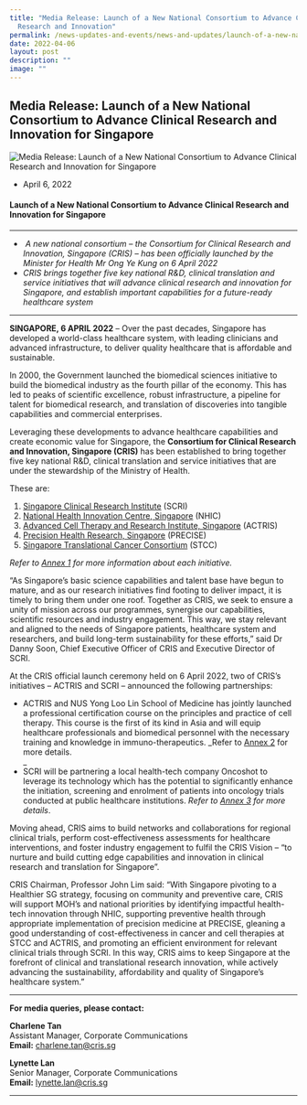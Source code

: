 ```yaml
---
title: "Media Release: Launch of a New National Consortium to Advance Clinical
  Research and Innovation"
permalink: /news-updates-and-events/news-and-updates/launch-of-a-new-national-consortium/
date: 2022-04-06
layout: post
description: ""
image: ""
---
```

Media Release: Launch of a New National Consortium to Advance Clinical Research and Innovation for Singapore
------------------------------------------------------------------------------------------------------------

![Media Release: Launch of a New National Consortium to Advance Clinical Research and Innovation for Singapore](https://www.stcc.sg/wp-content/uploads/2022/04/CRIS.png)

*   April 6, 2022
    

#### **Launch of a New National Consortium to Advance Clinical Research and Innovation for Singapore**

* * *

*    _A new national consortium – the Consortium for Clinical Research and Innovation, Singapore (CRIS) – has been officially launched by the Minister for Health Mr Ong Ye Kung on 6 April 2022_
*   _CRIS brings together five key national R&D, clinical translation and service initiatives that will advance clinical research and innovation for Singapore, and establish important capabilities for a future-ready healthcare system_
    

* * *

**SINGAPORE, 6 APRIL 2022** – Over the past decades, Singapore has developed a world-class healthcare system, with leading clinicians and advanced infrastructure, to deliver quality healthcare that is affordable and sustainable.  

In 2000, the Government launched the biomedical sciences initiative to build the biomedical industry as the fourth pillar of the economy. This has led to peaks of scientific excellence, robust infrastructure, a pipeline for talent for biomedical research, and translation of discoveries into tangible capabilities and commercial enterprises.

Leveraging these developments to advance healthcare capabilities and create economic value for Singapore, the **Consortium for Clinical Research and Innovation, Singapore (CRIS)** has been established to bring together five key national R&D, clinical translation and service initiatives that are under the stewardship of the Ministry of Health.

These are:

1.  [Singapore Clinical Research Institute](https://www.scri.edu.sg/) (SCRI)
2.  [National Health Innovation Centre, Singapore](https://www.nhic.sg/) (NHIC)
3.  [Advanced Cell Therapy and Research Institute, Singapore](https://www.actris.sg/) (ACTRIS)
4.  [Precision Health Research, Singapore](https://www.npm.sg/) (PRECISE)
5.  [Singapore Translational Cancer Consortium](https://www.stcc.sg/) (STCC)

_Refer to [Annex 1](https://www.stcc.sg//wp-content/uploads/2022/04/Press-Release-Annex-1-About-CRIS-and-its-Programmes.pdf) for more information about each initiative._

“As Singapore’s basic science capabilities and talent base have begun to mature, and as our research initiatives find footing to deliver impact, it is timely to bring them under one roof. Together as CRIS, we seek to ensure a unity of mission across our programmes, synergise our capabilities, scientific resources and industry engagement. This way, we stay relevant and aligned to the needs of Singapore patients, healthcare system and researchers, and build long-term sustainability for these efforts,” said Dr Danny Soon, Chief Executive Officer of CRIS and Executive Director of SCRI.

At the CRIS official launch ceremony held on 6 April 2022, two of CRIS’s initiatives – ACTRIS and SCRI – announced the following partnerships:

*   ACTRIS and NUS Yong Loo Lin School of Medicine has jointly launched a professional certification course on the principles and practice of cell therapy. This course is the first of its kind in Asia and will equip healthcare professionals and biomedical personnel with the necessary training and knowledge in immuno-therapeutics. _Refer to [Annex 2](https://www.cris.sg/wp-content/uploads/2022/04/03-Press-Release-Annex-2-Fact-Sheet-Collaboration-between-ACTRIS-and-NUS-Yong-Loo-Lin-School-of-Medicine.pdf) for more details.  
    _
*   SCRI will be partnering a local health-tech company Oncoshot to leverage its technology which has the potential to significantly enhance the initiation, screening and enrolment of patients into oncology trials conducted at public healthcare institutions. _Refer to [Annex 3](https://www.cris.sg/wp-content/uploads/2022/04/04-Press-Release-Annex-3-Fact-Sheet-MOU-between-SCRI-and-Oncoshot.pdf) for more details_.

Moving ahead, CRIS aims to build networks and collaborations for regional clinical trials, perform cost-effectiveness assessments for healthcare interventions, and foster industry engagement to fulfil the CRIS Vision – “to nurture and build cutting edge capabilities and innovation in clinical research and translation for Singapore”.

CRIS Chairman, Professor John Lim said: “With Singapore pivoting to a Healthier SG strategy, focusing on community and preventive care, CRIS will support MOH’s and national priorities by identifying impactful health-tech innovation through NHIC, supporting preventive health through appropriate implementation of precision medicine at PRECISE, gleaning a good understanding of cost-effectiveness in cancer and cell therapies at STCC and ACTRIS, and promoting an efficient environment for relevant clinical trials through SCRI. In this way, CRIS aims to keep Singapore at the forefront of clinical and translational research innovation, while actively advancing the sustainability, affordability and quality of Singapore’s healthcare system.”

* * *

**For media queries, please contact:**

**Charlene Tan**  
Assistant Manager, Corporate Communications  
**Email:** [charlene.tan@cris.sg](mailto:charlene.tan@cris.sg)

**Lynette Lan**  
Senior Manager, Corporate Communications  
**Email:** [lynette.lan@cris.sg](mailto:lynette.lan@cris.sg)

* * *